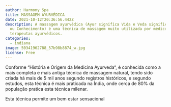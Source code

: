 ```yaml
---
author: Harmony Spa
title: MASSAGEM AYURVÉDICA
date: 2021-10-12T20:36:56.442Z
description: A massagem ayurvédica (Ayur significa Vida e Veda significa Ciência
  ou Conhecimento) é uma técnica de massagem muito utilizada por médicos e
  terapeutas ayurvédicos.
categories:
  - indiana
image: 50341962788_57b98b8874_w.jpg
license: Free
---
```

Conforme “História e Origem da Medicina Ayurveda“, é conhecida como a mais completa e mais antiga técnica de massagem natural, tendo sido criada há mais de 5 mil anos segundo registros históricos, e segundo estudos, esta técnica é mais praticada na Índia, onde cerca de 80% da população pratica esta técnica milenar.

Esta técnica permite um bem estar sensacional
